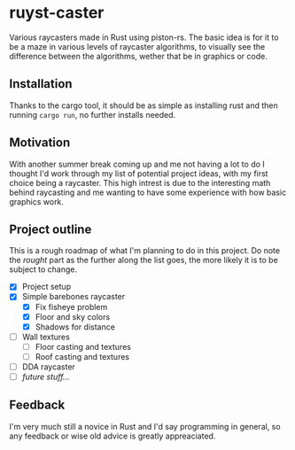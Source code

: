 # ruyst-caster
Various raycasters made in Rust using piston-rs. The basic idea is for it to be
a maze in various levels of raycaster algorithms, to visually see the difference
between the algorithms, wether that be in graphics or code.

## Installation
Thanks to the cargo tool, it should be as simple as installing rust and then
running `cargo run`, no further installs needed.

## Motivation
With another summer break coming up and me not having a lot to do I thought I'd
work through my list of potential project ideas, with my first choice being a
raycaster. This high intrest is due to the interesting math behind raycasting
and me wanting to have some experience with how basic graphics work.

## Project outline
This is a rough roadmap of what I'm planning to do in this project. Do note the
*rought* part as the further along the list goes, the more likely it is to be
subject to change.

- [x] Project setup
- [x] Simple barebones raycaster
    - [x] Fix fisheye problem
    - [x] Floor and sky colors
    - [x] Shadows for distance
- [ ] Wall textures
    - [ ] Floor casting and textures
    - [ ] Roof casting and textures
- [ ] DDA raycaster
- [ ] *future stuff...*

## Feedback
I'm very much still a novice in Rust and I'd say programming in general, so any
feedback or wise old advice is greatly appreaciated.

